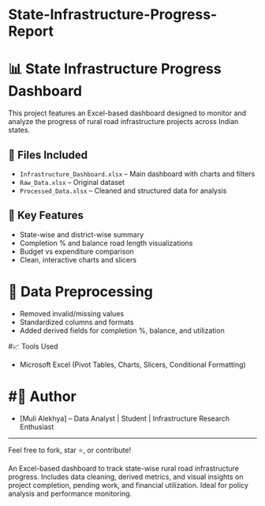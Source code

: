 # State-Infrastructure-Progress-Report
# 📊 State Infrastructure Progress Dashboard

This project features an Excel-based dashboard designed to monitor and analyze the progress of rural road infrastructure projects across Indian states.

## 📁 Files Included
- `Infrastructure_Dashboard.xlsx` – Main dashboard with charts and filters
- `Raw_Data.xlsx` – Original dataset
- `Processed_Data.xlsx` – Cleaned and structured data for analysis

## 📌 Key Features
- State-wise and district-wise summary
- Completion % and balance road length visualizations
- Budget vs expenditure comparison
- Clean, interactive charts and slicers

# 🔧 Data Preprocessing
- Removed invalid/missing values
- Standardized columns and formats
- Added derived fields for completion %, balance, and utilization

#📈 Tools Used
- Microsoft Excel (Pivot Tables, Charts, Slicers, Conditional Formatting)

# #👤 Author
- [Muli Alekhya] – Data Analyst | Student | Infrastructure Research Enthusiast

---

Feel free to fork, star ⭐, or contribute!

An Excel-based dashboard to track state-wise rural road infrastructure progress. Includes data cleaning, derived metrics, and visual insights on project completion, pending work, and financial utilization. Ideal for policy analysis and performance monitoring. 
